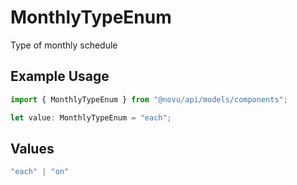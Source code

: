 # MonthlyTypeEnum

Type of monthly schedule

## Example Usage

```typescript
import { MonthlyTypeEnum } from "@novu/api/models/components";

let value: MonthlyTypeEnum = "each";
```

## Values

```typescript
"each" | "on"
```